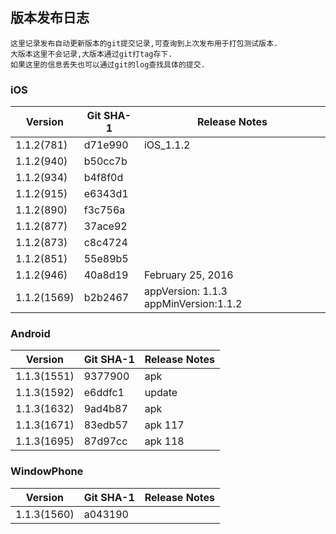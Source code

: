 版本发布日志
---

	这里记录发布自动更新版本的git提交记录,可查询到上次发布用于打包测试版本.
	大版本这里不会记录,大版本通过git打tag存下.
	如果这里的信息丢失也可以通过git的log查找具体的提交.
	

### iOS

Version | Git SHA-1 | Release Notes
------------ | ------------- | ------------
1.1.2(781)   | d71e990 | iOS_1.1.2 
1.1.2(940)   | b50cc7b 
1.1.2(934)   | b4f8f0d
1.1.2(915)   | e6343d1
1.1.2(890)   | f3c756a 
1.1.2(877)   | 37ace92
1.1.2(873)   | c8c4724
1.1.2(851)   | 55e89b5  
1.1.2(946)   | 40a8d19 | February 25, 2016
1.1.2(1569)  | b2b2467 | appVersion: 1.1.3 appMinVersion:1.1.2

### Android

Version | Git SHA-1 | Release Notes
------------ | ------------- | ------------
1.1.3(1551)  | 9377900       | apk
1.1.3(1592)  | e6ddfc1       | update
1.1.3(1632)  | 9ad4b87       | apk
1.1.3(1671)  | 83edb57       | apk 117
1.1.3(1695)  | 87d97cc       | apk 118

### WindowPhone

Version | Git SHA-1 | Release Notes
------------ | ------------- | ------------
1.1.3(1560)  | a043190       | 
